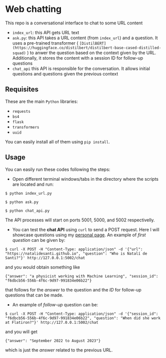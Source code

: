 # Web chatting

This repo is a conversational interface to chat to some URL content

* `index_url`: this API gets URL text
* `ask.py`: this API takes a URL content (from `index_url`) and a question. It uses a pre-trained transformer ( `[DistilBERT](https://huggingface.co/distilbert/distilbert-base-cased-distilled-squad)` ) to anwer the question based on the context given by the URL. Additionally, it stores the content with a session ID for follow-up questions
* `chat_api` this API is responsible for the conversation. It allows initial questions and questions given the previous context

## Requisites

These are the main `Python` libraries:
* `requests`
* `bs4`
* `flask`
* `transformers`
* `uuid`

You can easily install all of them using `pip install`.

## Usage

You can easily run these codes following the steps:

* Open different terminal windows/tabs in the directory where the scripts are located and run:

`$ python index_url.py`

`$ python ask.py`

`$ python chat_api.py`

The API processes will start on ports 5001, 5000, and 5002 respectivelly.

* You can test the **chat API** using `curl` to send a POST request.
Here I will showcase questions using my [personal page](https://natalidesanti.github.io).
An example of _first question_ can be given by:

`$ curl -X POST -H "Content-Type: application/json" -d '{"url": "https://natalidesanti.github.io", "question": "Who is Natalí de Santi?"}' http://127.0.0.1:5002/chat`

and you would obtain something like

`{"answer": "a physicist working with Machine Learning", "session_id": "f6dbcb56-556b-4f6c-9d97-991834e06b22"}`

that follows for the _answer_ to the question and the _ID_ for follow-up questions that can be made.

* An example of _follow-up_ question can be:

`$ curl -X POST -H "Content-Type: application/json" -d '{"session_id": "f6dbcb56-556b-4f6c-9d97-991834e06b22", "question": "When did she work at Flatiron?"}' http://127.0.0.1:5002/chat`

and you will get

`{"answer": "September 2022 to August 2023"}`

which is just the _answer_ related to the previous URL.